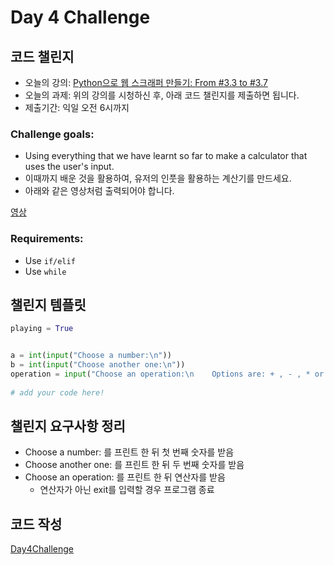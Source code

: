 # Day 4 Challenge



## 코드 챌린지

- 오늘의 강의: [Python으로 웹 스크래퍼 만들기: From #3.3 to #3.7](https://nomadcoders.co/python-for-beginners/lectures/3774)
- 오늘의 과제: 위의 강의를 시청하신 후, 아래 코드 챌린지를 제출하면 됩니다.
- 제출기간: 익일 오전 6시까지

### Challenge goals:

- Using everything that we have learnt so far to make a calculator that uses the user's input.
- 이때까지 배운 것을 활용하여, 유저의 인풋을 활용하는 계산기를 만드세요.
- 아래와 같은 영상처럼 출력되어야 합니다.

[영상](https://i.imgur.com/zY7PBqs.mp4)

### Requirements:

- Use `if/elif`
- Use `while`



## 챌린지 템플릿

```python
playing = True


a = int(input("Choose a number:\n"))
b = int(input("Choose another one:\n"))
operation = input("Choose an operation:\n    Options are: + , - , * or /.\n    Write 'exit' to finish.\n")
  
# add your code here!
```



## 챌린지 요구사항 정리

- Choose a number: 를 프린트 한 뒤 첫 번째 숫자를 받음
- Choose another one: 를 프린트 한 뒤 두 번째 숫자를 받음
- Choose an operation: 를 프린트 한 뒤 연산자를 받음
  - 연산자가 아닌 exit를 입력할 경우 프로그램 종료



## 코드 작성

[Day4Challenge](./Day4Challenge.py)